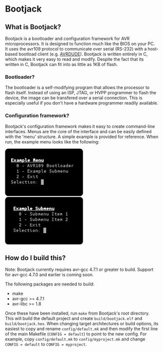 # Bootjack #

## What is Bootjack? ##
Bootjack is a bootloader and configuration framework for AVR microprocessors.
It is designed to function much like the BIOS on your PC. It uses the avr109
protocol to communicate over serial (RS-232) with a host-based bootload client
(e.g. [AVRDUDE](http://www.nongnu.org/avrdude/)). Bootjack is written entirely
in C, which makes it very easy to read and modify. Despite the fact that its
written in C, Bootjack can fit into as little as 1KB of flash.

### Bootloader? ###
The bootloader is a self-modifying program that allows the processor to flash
itself. Instead of using an ISP, JTAG, or HVPP programmer to flash the device,
the image can be transfered over a serial connection. This is especially
useful if you don't have a hardware programmer readily available.

### Configuration framework? ###
Bootjack's configuration framework makes it easy to create command-line
interfaces. Menus are the core of the interface and can be easily defined with
the 'menu' structure. A simple example is provided for reference. When run, the
example menu looks like the following:

![Main Menu](/doc/assets/topmenu.png)  
![Submenu](/doc/assets/submenu.png)

## How do I build this? ##
Note: Bootjack currently requires avr-gcc 4.7.1 or greater to build. Support
for avr-gcc 4.7.0 and earlier is coming soon.  

The following packages are needed to build:

- make
- avr-gcc >= 4.7.1
- avr-libc >= 1.8

Once these have been installed, run `make` from Bootjack's root directory.
This will build the default project and create `build/bootjack.elf` and
`build/bootjack.hex`. When changing target architectures or build options, its
easiest to copy and rename `config/default.mk` and then modify the first line
of the main Makefile (`CONFIG = default`) to point to the new config. For
example, copy `config/default.mk` to `config/myproject.mk` and change
`CONFIG = default` to `CONFIG = myproject`.
